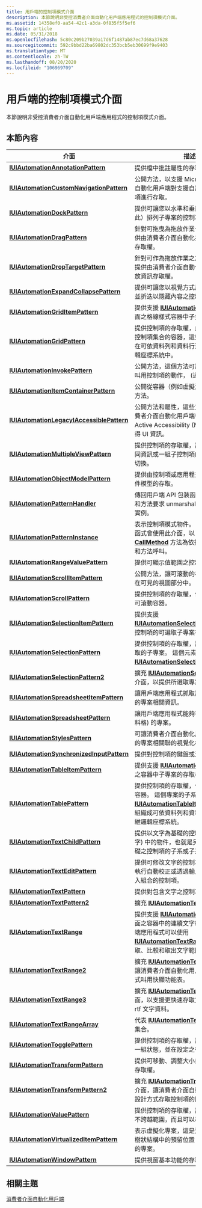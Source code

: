 ```yaml
---
title: 用戶端的控制項模式介面
description: 本節說明非受控消費者介面自動化用戶端應用程式的控制項模式介面。
ms.assetid: 14358ef0-aa54-42c1-a3da-0f835f5f5ef6
ms.topic: article
ms.date: 05/31/2018
ms.openlocfilehash: 5c80c209b27039a17d6f1487ab87ec7d68a37628
ms.sourcegitcommit: 592c9bbd22ba69802dc353bcb5eb30699f9e9403
ms.translationtype: MT
ms.contentlocale: zh-TW
ms.lasthandoff: 08/20/2020
ms.locfileid: "106969709"
---
```

# <a name="control-pattern-interfaces-for-clients"></a>用戶端的控制項模式介面

本節說明非受控消費者介面自動化用戶端應用程式的控制項模式介面。

## <a name="in-this-section"></a>本節內容



| 介面                                                                                                | 描述                                                                                                                                                                                                                                                                                                                                             |
|----------------------------------------------------------------------------------------------------------|---------------------------------------------------------------------------------------------------------------------------------------------------------------------------------------------------------------------------------------------------------------------------------------------------------------------------------------------------------|
| [**IUIAutomationAnnotationPattern**](/windows/desktop/api/uiautomationclient/nn-uiautomationclient-iuiautomationannotationpattern)<br/>           | 提供檔中批註屬性的存取權。<br/>                                                                                                                                                                                                                                                                            |
| [**IUIAutomationCustomNavigationPattern**](/windows/desktop/api/UIAutomationClient/nn-uiautomationclient-iuiautomationcustomnavigationpattern)<br/>   | 公開方法，以支援 Microsoft 消費者介面自動化用戶端對支援自訂流覽順序的控制項進行存取。<br/>                                                                                                                                                                                                                   |
| [**IUIAutomationDockPattern**](/windows/desktop/api/UIAutomationClient/nn-uiautomationclient-iuiautomationdockpattern)<br/>                           | 提供可讓您以水準和垂直方式（相對於彼此）排列子專案的控制項存取。<br/>                                                                                                                                                                                                                 |
| [**IUIAutomationDragPattern**](/windows/desktop/api/UIAutomationClient/nn-uiautomationclient-iuiautomationdragpattern)<br/>                           | 針對可拖曳為拖放作業一部分的專案，提供由消費者介面自動化提供者公開的資訊存取權。<br/>                                                                                                                                                                                                  |
| [**IUIAutomationDropTargetPattern**](/windows/desktop/api/UIAutomationClient/nn-uiautomationclient-iuiautomationdroptargetpattern)<br/>               | 針對可作為拖放作業之放置目標的專案，提供由消費者介面自動化提供者公開的拖放資訊存取權。<br/>                                                                                                                                                                                    |
| [**IUIAutomationExpandCollapsePattern**](/windows/desktop/api/UIAutomationClient/nn-uiautomationclient-iuiautomationexpandcollapsepattern)<br/>       | 提供可讓您以視覺方式展開來顯示內容，並折迭以隱藏內容之控制項的存取權。<br/>                                                                                                                                                                                                                                      |
| [**IUIAutomationGridItemPattern**](/windows/desktop/api/UIAutomationClient/nn-uiautomationclient-iuiautomationgriditempattern)<br/>                   | 提供支援 [**IUIAutomationGridPattern**](/windows/desktop/api/UIAutomationClient/nn-uiautomationclient-iuiautomationgridpattern) 介面之格線樣式容器中子控制項的存取權。<br/>                                                                                                                                                                                |
| [**IUIAutomationGridPattern**](/windows/desktop/api/UIAutomationClient/nn-uiautomationclient-iuiautomationgridpattern)<br/>                           | 提供控制項的存取權，此控制項可作為子控制項集合的容器，這些子控制項是組織在可依資料列和資料行進行往返的二維邏輯座標系統中。<br/>                                                                                                                                          |
| [**IUIAutomationInvokePattern**](/windows/desktop/api/UIAutomationClient/nn-uiautomationclient-iuiautomationinvokepattern)<br/>                       | 公開方法，這個方法可讓用戶端應用程式叫用控制項的動作， (通常是按鈕) 。<br/>                                                                                                                                                                                                                                   |
| [**IUIAutomationItemContainerPattern**](/windows/desktop/api/UIAutomationClient/nn-uiautomationclient-iuiautomationitemcontainerpattern)<br/>         | 公開從容器（例如虛擬清單）抓取專案的方法。<br/>                                                                                                                                                                                                                                                            |
| [**IUIAutomationLegacyIAccessiblePattern**](/windows/desktop/api/UIAutomationClient/nn-uiautomationclient-iuiautomationlegacyiaccessiblepattern)<br/> | 公開方法和屬性，這些方法和屬性可讓消費者介面自動化用戶端從 Microsoft Active Accessibility (MSAA) 伺服器取得 UI 資訊。<br/>                                                                                                                                                                                              |
| [**IUIAutomationMultipleViewPattern**](/windows/desktop/api/UIAutomationClient/nn-uiautomationclient-iuiautomationmultipleviewpattern)<br/>           | 提供控制項的存取權，該控制項可以在相同資訊或一組子控制項的多個標記法之間切換。<br/>                                                                                                                                                                                                              |
| [**IUIAutomationObjectModelPattern**](/windows/desktop/api/UIAutomationClient/nn-uiautomationclient-iuiautomationobjectmodelpattern)<br/>             | 提供由控制項或應用程式所執行之基礎物件模型的存取。 <br/>                                                                                                                                                                                                                                                     |
| [**IUIAutomationPatternHandler**](/windows/desktop/api/UIAutomationCore/nn-uiautomationcore-iuiautomationpatternhandler)<br/>                     | 傳回用戶端 API 包裝函式物件，並將屬性和方法要求 unmarshal 至實際的提供者實例。<br/>                                                                                                                                                                                                                            |
| [**IUIAutomationPatternInstance**](/windows/desktop/api/UIAutomationCore/nn-uiautomationcore-iuiautomationpatterninstance)<br/>                   | 表示控制項模式物件。 用戶端 API 包裝函式會使用此介面，以 [**GetProperty**](/windows/desktop/api/UIAutomationCore/nf-uiautomationcore-iuiautomationpatterninstance-getproperty) 和 [**CallMethod**](/windows/desktop/api/UIAutomationCore/nf-uiautomationcore-iuiautomationpatterninstance-callmethod) 方法為依據來執行所有屬性和方法呼叫。<br/>                                          |
| [**IUIAutomationRangeValuePattern**](/windows/desktop/api/UIAutomationClient/nn-uiautomationclient-iuiautomationrangevaluepattern)<br/>               | 提供可顯示值範圍之控制項的存取權。<br/>                                                                                                                                                                                                                                                                                |
| [**IUIAutomationScrollItemPattern**](/windows/desktop/api/UIAutomationClient/nn-uiautomationclient-iuiautomationscrollitempattern)<br/>               | 公開方法，讓可滾動的視圖中的專案放置在可見的視圖部分中。<br/>                                                                                                                                                                                                                                    |
| [**IUIAutomationScrollPattern**](/windows/desktop/api/UIAutomationClient/nn-uiautomationclient-iuiautomationscrollpattern)<br/>                       | 提供控制項的存取權，做為子項目集合的可滾動容器。<br/>                                                                                                                                                                                                                                         |
| [**IUIAutomationSelectionItemPattern**](/windows/desktop/api/UIAutomationClient/nn-uiautomationclient-iuiautomationselectionitempattern)<br/>         | 提供支援 [**IUIAutomationSelectionPattern**](/windows/desktop/api/UIAutomationClient/nn-uiautomationclient-iuiautomationselectionpattern)之容器控制項的可選取子專案存取權。<br/>                                                                                                                                                                            |
| [**IUIAutomationSelectionPattern**](/windows/desktop/api/UIAutomationClient/nn-uiautomationclient-iuiautomationselectionpattern)<br/>                 | 提供控制項的存取權，該控制項包含可選取的子專案。 這個元素的子系支援 [**IUIAutomationSelectionItemPattern**](/windows/desktop/api/UIAutomationClient/nn-uiautomationclient-iuiautomationselectionitempattern)。<br/>                                                                                                                                               |
| [**IUIAutomationSelectionPattern2**](/windows/desktop/api/UIAutomationClient/nn-uiautomationclient-iuiautomationselectionpattern2)<br/>               | 擴充 [**IUIAutomationSelectionPattern**](/windows/desktop/api/UIAutomationClient/nn-uiautomationclient-iuiautomationselectionpattern) 介面，以提供所選取專案的相關資訊。<br/>                                                                                                                                                                                             |
| [**IUIAutomationSpreadsheetItemPattern**](/windows/desktop/api/uiautomationclient/nn-uiautomationclient-iuiautomationspreadsheetitempattern)<br/> | 讓用戶端應用程式抓取試算表中 (資料格) 的專案相關資訊。<br/>                                                                                                                                                                                                                                                  |
| [**IUIAutomationSpreadsheetPattern**](/windows/desktop/api/uiautomationclient/nn-uiautomationclient-iuiautomationspreadsheetpattern)<br/>         | 讓用戶端應用程式能夠存取試算表中 (資料格) 的專案。<br/>                                                                                                                                                                                                                                                                   |
| [**IUIAutomationStylesPattern**](/windows/desktop/api/uiautomationclient/nn-uiautomationclient-iuiautomationstylespattern)<br/>                   | 可讓消費者介面自動化用戶端抓取與檔中的專案相關聯的視覺化樣式。<br/>                                                                                                                                                                                                                                        |
| [**IUIAutomationSynchronizedInputPattern**](/windows/desktop/api/UIAutomationClient/nn-uiautomationclient-iuiautomationsynchronizedinputpattern)<br/> | 提供對控制項的鍵盤或滑鼠輸入的存取。<br/>                                                                                                                                                                                                                                                                                 |
| [**IUIAutomationTableItemPattern**](/windows/desktop/api/UIAutomationClient/nn-uiautomationclient-iuiautomationtableitempattern)<br/>                 | 提供支援 [**IUIAutomationTablePattern**](/windows/desktop/api/UIAutomationClient/nn-uiautomationclient-iuiautomationtablepattern)之容器中子專案的存取權。 <br/>                                                                                                                                                                                                      |
| [**IUIAutomationTablePattern**](/windows/desktop/api/UIAutomationClient/nn-uiautomationclient-iuiautomationtablepattern)<br/>                         | 提供控制項的存取權，作為子專案集合的容器。 這個專案的子系支援 [**IUIAutomationTableItemPattern**](/windows/desktop/api/UIAutomationClient/nn-uiautomationclient-iuiautomationtableitempattern) ，並組織成可依資料列和資料行進行往返的二維邏輯座標系統。<br/>                       |
| [**IUIAutomationTextChildPattern**](/windows/desktop/api/uiautomationclient/nn-uiautomationclient-iuiautomationtextchildpattern)<br/>             | 提供以文字為基礎的控制項 (或內嵌在文字) 中的物件，也就是另一個以文字為基礎之控制項的子系或子系。 <br/>                                                                                                                                                                                                           |
| [**IUIAutomationTextEditPattern**](/windows/desktop/api/UIAutomationClient/nn-uiautomationclient-iuiautomationtexteditpattern)<br/>                   | 提供可修改文字的控制項存取權，例如，執行自動校正或透過輸入法 (IME) 啟用輸入組合的控制項。<br/>                                                                                                                                                                      |
| [**IUIAutomationTextPattern**](/windows/desktop/api/UIAutomationClient/nn-uiautomationclient-iuiautomationtextpattern)<br/>                           | 提供對包含文字之控制項的存取。<br/>                                                                                                                                                                                                                                                                                             |
| [**IUIAutomationTextPattern2**](/windows/desktop/api/UIAutomationClient/nn-uiautomationclient-iuiautomationtextpattern2)<br/>                         | 擴充 [**IUIAutomationTextPattern**](/windows/desktop/api/UIAutomationClient/nn-uiautomationclient-iuiautomationtextpattern) 介面。 <br/>                                                                                                                                                                                                                                                  |
| [**IUIAutomationTextRange**](/windows/desktop/api/UIAutomationClient/nn-uiautomationclient-iuiautomationtextrange)<br/>                               | 提供支援 [**IUIAutomationTextPattern**](/windows/desktop/api/UIAutomationClient/nn-uiautomationclient-iuiautomationtextpattern) 介面之容器中的連續文字範圍存取權。 用戶端應用程式可以使用 [**IUIAutomationTextRange**](/windows/desktop/api/UIAutomationClient/nn-uiautomationclient-iuiautomationtextrange) 介面來選取、比較和取出文字範圍中的内嵌物件。<br/> |
| [**IUIAutomationTextRange2**](/windows/desktop/api/UIAutomationClient/nn-uiautomationclient-iuiautomationtextrange2)<br/>                             | 擴充 [**IUIAutomationTextRange**](/windows/desktop/api/UIAutomationClient/nn-uiautomationclient-iuiautomationtextrange) 介面，讓消費者介面自動化用戶端以程式設計方式叫用快顯功能表。<br/>                                                                                                                                                                              |
| [**IUIAutomationTextRange3**](/windows/desktop/api/UIAutomationClient/nn-uiautomationclient-iuiautomationtextrange3)<br/>                             | 擴充 [**IUIAutomationTextRange2**](/windows/desktop/api/UIAutomationClient/nn-uiautomationclient-iuiautomationtextrange2) 介面，以支援更快速存取文字範圍上的基礎 rtf 文字資料。<br/>                                                                                                                                                                           |
| [**IUIAutomationTextRangeArray**](/windows/desktop/api/UIAutomationClient/nn-uiautomationclient-iuiautomationtextrangearray)<br/>                     | 代表 [**IUIAutomationTextRange**](/windows/desktop/api/UIAutomationClient/nn-uiautomationclient-iuiautomationtextrange) 物件的集合。<br/>                                                                                                                                                                                                                                          |
| [**IUIAutomationTogglePattern**](/windows/desktop/api/UIAutomationClient/nn-uiautomationclient-iuiautomationtogglepattern)<br/>                       | 提供控制項的存取權，該控制項可以迴圈一組狀態，並在設定之後維護狀態。<br/>                                                                                                                                                                                                                                   |
| [**IUIAutomationTransformPattern**](/windows/desktop/api/UIAutomationClient/nn-uiautomationclient-iuiautomationtransformpattern)<br/>                 | 提供可移動、調整大小或旋轉之控制項的存取權。<br/>                                                                                                                                                                                                                                                                         |
| [**IUIAutomationTransformPattern2**](/windows/desktop/api/uiautomationclient/nn-uiautomationclient-iuiautomationtransformpattern2)<br/>           | 擴充 [**IUIAutomationTransformPattern**](/windows/desktop/api/UIAutomationClient/nn-uiautomationclient-iuiautomationtransformpattern) 介面，讓消費者介面自動化用戶端以程式設計方式存取控制項的區縮放功能。<br/>                                                                                                                              |
| [**IUIAutomationValuePattern**](/windows/desktop/api/UIAutomationClient/nn-uiautomationclient-iuiautomationvaluepattern)<br/>                         | 提供控制項的存取權，該控制項包含的值不跨越範圍，而且可以表示為字串。<br/>                                                                                                                                                                                                                       |
| [**IUIAutomationVirtualizedItemPattern**](/windows/desktop/api/UIAutomationClient/nn-uiautomationclient-iuiautomationvirtualizeditempattern)<br/>     | 表示虛擬化專案，這是消費者介面自動化樹狀結構中的預留位置自動化元素所表示的專案。<br/>                                                                                                                                                                                                          |
| [**IUIAutomationWindowPattern**](/windows/desktop/api/UIAutomationClient/nn-uiautomationclient-iuiautomationwindowpattern)<br/>                       | 提供視窗基本功能的存取權。<br/>                                                                                                                                                                                                                                                                                |



 

## <a name="related-topics"></a>相關主題

<dl> <dt>

[消費者介面自動化用戶端](uiauto-entry-uiautoclientsforwin32apps.md)
</dt> </dl>

 

